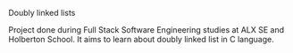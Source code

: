 Doubly linked lists

Project done during Full Stack Software Engineering studies at ALX SE and Holberton School. It aims to learn about doubly linked list in C language.
